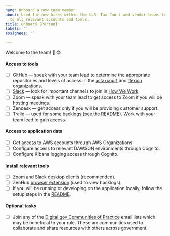 ```yaml
---
name: Onboard a new team member
about: Used for new hires within the U.S. Tax Court and vendor teams to grant access
  to all relevant accounts and tools.
title: Onboard [Person]
labels: ''
assignees: ''

---
```


Welcome to the team! 🎉 😎

#### Access to tools

- [ ] GitHub — speak with your team lead to determine the appropriate repositories and levels of access in the [ustaxcourt](https://github.com/ustaxcourt) and [flexion](https://github.com/flexion) organizations.
- [ ] [Slack](https://ustaxcourt.slack.com) — look for important channels to join in [How We Work](https://github.com/ustaxcourt/ef-cms/blob/staging/docs/how-we-work.md).
- [ ] Zoom — speak with your team lead to get access to Zoom if you will be hosting meetings.
- [ ] Zendesk — get access only if you will be providing customer support.
- [ ] Trello — used for some backlogs (see the [README](https://github.com/ustaxcourt/ef-cms/blob/staging/README.md)). Work with your team lead to gain access.

#### Access to application data

- [ ] Get access to AWS accounts through AWS Organizations.
- [ ] Configure access to relevant DAWSON environments through Cognito.
- [ ] Configure Kibana logging access through Cognito.

#### Install relevant tools

- [ ] Zoom and Slack desktop clients (recommended).
- [ ] ZenHub [browser extension](https://www.zenhub.com/extension) (used to view backlogs).
- [ ] If you will be running or developing on the application locally, follow the setup steps in the [README](https://github.com/ustaxcourt/ef-cms/blob/staging/README.md).

#### Optional tasks

- [ ] Join any of the [Digital.gov Communities of Practice](https://digital.gov/communities/) email lists which may be beneficial to your role. These are communities used to collaborate and share resources with others across government.
